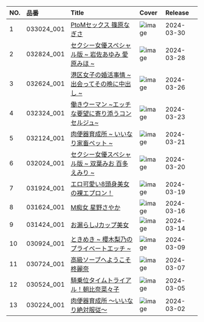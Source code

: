 |NO.|品番|Title|Cover|Release|
|:---|:---|:---|:---|:---|
1|033024_001|[PtoMセックス 篠原なぎさ](https://www.avmoive.top/index.php/archives/33865/)|![image](https://www.1pondo.tv/assets/sample/033024_001/str.jpg)|2024-03-30
2|032824_001|[セクシー女優スペシャル版  ~ 岩佐あゆみ 愛原みほ ~](https://www.avmoive.top/index.php/archives/33866/)|![image](https://www.1pondo.tv/assets/sample/032824_001/str.jpg)|2024-03-28
3|032624_001|[港区女子の婚活事情 ~ 出会ってその晩に中出し ~](https://www.avmoive.top/index.php/archives/33867/)|![image](https://www.1pondo.tv/assets/sample/032624_001/str.jpg)|2024-03-26
4|032324_001|[働きウーマン ~エッチな要望に寄り添うコンセルジュ~](https://www.avmoive.top/index.php/archives/33868/)|![image](https://www.1pondo.tv/assets/sample/032324_001/str.jpg)|2024-03-23
5|032124_001|[肉便器育成所 ~ いいなり家畜ペット ~](https://www.avmoive.top/index.php/archives/33869/)|![image](https://www.1pondo.tv/assets/sample/032124_001/str.jpg)|2024-03-21
6|032024_001|[セクシー女優スペシャル版  ~ 双葉みお 百多えみり ~](https://www.avmoive.top/index.php/archives/33870/)|![image](https://www.1pondo.tv/assets/sample/032024_001/str.jpg)|2024-03-20
7|031924_001|[エロ可愛い8頭身美女の裸エプロン！](https://www.avmoive.top/index.php/archives/33871/)|![image](https://www.1pondo.tv/assets/sample/031924_001/str.jpg)|2024-03-19
8|031624_001|[M痴女 星野さやか](https://www.avmoive.top/index.php/archives/33872/)|![image](https://www.1pondo.tv/assets/sample/031624_001/str.jpg)|2024-03-16
9|031424_001|[お漏らしJカップ美女](https://www.avmoive.top/index.php/archives/33873/)|![image](https://www.1pondo.tv/assets/sample/031424_001/str.jpg)|2024-03-14
10|030924_001|[ときめき ~ 櫻木梨乃のプライベートエッチ ~](https://www.avmoive.top/index.php/archives/33874/)|![image](https://www.1pondo.tv/assets/sample/030924_001/str.jpg)|2024-03-09
11|030724_001|[高級ソープへようこそ 柊麗奈](https://www.avmoive.top/index.php/archives/33875/)|![image](https://www.1pondo.tv/assets/sample/030724_001/str.jpg)|2024-03-07
12|030524_001|[騎乗位タイムトライアル！朝比奈菜々子](https://www.avmoive.top/index.php/archives/33876/)|![image](https://www.1pondo.tv/assets/sample/030524_001/str.jpg)|2024-03-05
13|030224_001|[肉便器育成所 ～いいなり絶対服従～](https://www.avmoive.top/index.php/archives/33877/)|![image](https://www.1pondo.tv/assets/sample/030224_001/str.jpg)|2024-03-02